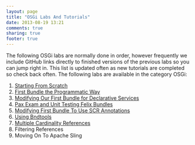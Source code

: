 ```yaml
---
layout: page
title: "OSGi Labs And Tutorials"
date: 2013-08-19 13:21
comments: true
sharing: true
footer: true
---
```

The following OSGi labs are normally done in order, however frequently we include GitHub links directly to finished versions of the previous labs so you can jump right in. This list is updated often as new tutorials are completed so check back often. The following labs are available in the category OSGi:

1.	[Starting From Scratch](/labs-and-tutorials/osgi/apache-felix-from-scratch/)
2.	[First Bundle the Programmatic Way](/labs-and-tutorials/osgi/apache-felix-programmatic-bundle/)
3.	[Modifying Our First Bundle for Declarative Services](/labs-and-tutorials/osgi/apache-felix-ds-bundle/)
4.	[Pax Exam and Unit Testing Felix Bundles](/labs-and-tutorials/osgi/apache-felix-pax-exam/)
5.  [Modifying First Bundle To Use SCR Annotations](/labs-and-tutorials/osgi/apache-felix-scr-annotations)
6.  [Using Bndtools](/labs-and-tutorials/osgi/apache-felix-maven-to-bndtools)
7.  [Multiple Cardinality References](/labs-and-tutorials/osgi/apache-felix-multiple-cardinality-references)
8.  Filtering References
9.  Moving On To Apache Sling

